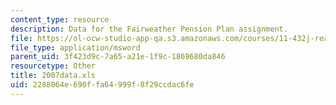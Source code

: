 ```yaml
---
content_type: resource
description: Data for the Fairweather Pension Plan assignment.
file: https://ol-ocw-studio-app-qa.s3.amazonaws.com/courses/11-432j-real-estate-capital-markets-spring-2007/2288064e690ffa64999f8f29ccdac6fe_2007data.xls
file_type: application/msword
parent_uid: 3f423d9c-7a65-a21e-1f9c-1869680da846
resourcetype: Other
title: 2007data.xls
uid: 2288064e-690f-fa64-999f-8f29ccdac6fe
---
```

